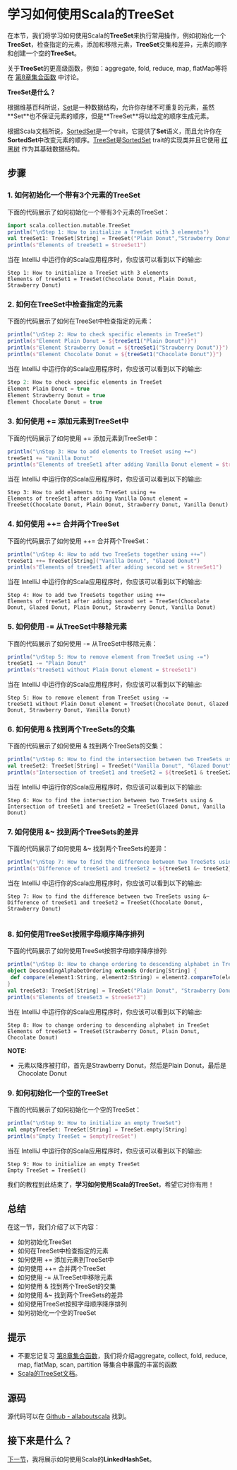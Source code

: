 # 学习如何使用Scala的TreeSet

在本节，我们将学习如何使用Scala的**TreeSet**来执行常用操作，例如初始化一个**TreeSet**，检查指定的元素，添加和移除元素，**TreeSet**交集和差异，元素的顺序和创建一个空的**TreeSet**。

关于**TreeSet**的更高级函数，例如：aggregate, fold, reduce, map, flatMap等将在 [第8章集合函数](tutorial/8_1.md) 中讨论。

**TreeSet是什么？**

根据维基百科所说，[Set](https://en.wikipedia.org/wiki/Set_(abstract_data_type))是一种数据结构，允许你存储不可重复的元素，虽然**Set**也不保证元素的顺序，但是**TreeSet**将以给定的顺序生成元素。

根据Scala文档所说，[SortedSet](http://docs.scala-lang.org/overviews/collections/sets.html)是一个trait，它提供了**Set**语义，而且允许你在**SortedSet**中改变元素的顺序。[TreeSet](http://www.scala-lang.org/api/current/#scala.collection.mutable.TreeSet)是[SortedSet](http://docs.scala-lang.org/overviews/collections/sets.html) trait的实现类并且它使用 [红黑树](https://en.wikipedia.org/wiki/Red%E2%80%93black_tree) 作为其基础数据结构。

## 步骤

### 1. 如何初始化一个带有3个元素的TreeSet

下面的代码展示了如何初始化一个带有3个元素的TreeSet：

```scala
import scala.collection.mutable.TreeSet
println("\nStep 1: How to initialize a TreeSet with 3 elements")
val treeSet1: TreeSet[String] = TreeSet("Plain Donut","Strawberry Donut","Chocolate Donut")
println(s"Elements of treeSet1 = $treeSet1")

```

当在 IntelliJ 中运行你的Scala应用程序时，你应该可以看到以下的输出:

```
Step 1: How to initialize a TreeSet with 3 elements
Elements of treeSet1 = TreeSet(Chocolate Donut, Plain Donut, Strawberry Donut)

```

### 2. 如何在TreeSet中检查指定的元素

下面的代码展示了如何在TreeSet中检查指定的元素：

```scala
println("\nStep 2: How to check specific elements in TreeSet")
println(s"Element Plain Donut = ${treeSet1("Plain Donut")}")
println(s"Element Strawberry Donut = ${treeSet1("Strawberry Donut")}")
println(s"Element Chocolate Donut = ${treeSet1("Chocolate Donut")}")

```

当在 IntelliJ 中运行你的Scala应用程序时，你应该可以看到以下的输出:

```scala
Step 2: How to check specific elements in TreeSet
Element Plain Donut = true
Element Strawberry Donut = true
Element Chocolate Donut = true

```


### 3. 如何使用 += 添加元素到TreeSet中

下面的代码展示了如何使用 += 添加元素到TreeSet中：

```scala
println("\nStep 3: How to add elements to TreeSet using +=")
treeSet1 += "Vanilla Donut"
println(s"Elements of treeSet1 after adding Vanilla Donut element = $treeSet1")

```

当在 IntelliJ 中运行你的Scala应用程序时，你应该可以看到以下的输出:

```
Step 3: How to add elements to TreeSet using +=
Elements of treeSet1 after adding Vanilla Donut element = TreeSet(Chocolate Donut, Plain Donut, Strawberry Donut, Vanilla Donut)

```

### 4. 如何使用 ++= 合并两个TreeSet

下面的代码展示了如何使用 ++= 合并两个TreeSet：

```scala
println("\nStep 4: How to add two TreeSets together using ++=")
treeSet1 ++= TreeSet[String]("Vanilla Donut", "Glazed Donut")
println(s"Elements of treeSet1 after adding second set = $treeSet1")

```

当在 IntelliJ 中运行你的Scala应用程序时，你应该可以看到以下的输出:

```
Step 4: How to add two TreeSets together using ++=
Elements of treeSet1 after adding second set = TreeSet(Chocolate Donut, Glazed Donut, Plain Donut, Strawberry Donut, Vanilla Donut)

```

### 5. 如何使用 -= 从TreeSet中移除元素

下面的代码展示了如何使用 -= 从TreeSet中移除元素：

```scala
println("\nStep 5: How to remove element from TreeSet using -=")
treeSet1 -= "Plain Donut"
println(s"treeSet1 without Plain Donut element = $treeSet1")

```

当在 IntelliJ 中运行你的Scala应用程序时，你应该可以看到以下的输出:

```
Step 5: How to remove element from TreeSet using -=
treeSet1 without Plain Donut element = TreeSet(Chocolate Donut, Glazed Donut, Strawberry Donut, Vanilla Donut)

```

### 6. 如何使用 & 找到两个TreeSets的交集

下面的代码展示了如何使用 & 找到两个TreeSets的交集：

```scala
println("\nStep 6: How to find the intersection between two TreeSets using &")
val treeSet2: TreeSet[String] = TreeSet("Vanilla Donut", "Glazed Donut", "Plain Donut")
println(s"Intersection of treeSet1 and treeSet2 = ${treeSet1 & treeSet2}")

```

当在 IntelliJ 中运行你的Scala应用程序时，你应该可以看到以下的输出:

```
Step 6: How to find the intersection between two TreeSets using &
Intersection of treeSet1 and treeSet2 = TreeSet(Glazed Donut, Vanilla Donut)

```

### 7. 如何使用 &~ 找到两个TreeSets的差异

下面的代码展示了如何使用 &~ 找到两个TreeSets的差异：

```scala
println("\nStep 7: How to find the difference between two TreeSets using &~")
println(s"Difference of treeSet1 and treeSet2 = ${treeSet1 &~ treeSet2}")

```

当在 IntelliJ 中运行你的Scala应用程序时，你应该可以看到以下的输出:

```
Step 7: How to find the difference between two TreeSets using &~
Difference of treeSet1 and treeSet2 = TreeSet(Chocolate Donut, Strawberry Donut)


```

### 8. 如何使用TreeSet按照字母顺序降序排列

下面的代码展示了如何使用TreeSet按照字母顺序降序排列:

```scala
println("\nStep 8: How to change ordering to descending alphabet in TreeSet")
object DescendingAlphabetOrdering extends Ordering[String] {
 def compare(element1:String, element2:String) = element2.compareTo(element1)
}
val treeSet3: TreeSet[String] = TreeSet("Plain Donut", "Strawberry Donut", "Chocolate Donut")(DescendingAlphabetOrdering)
println(s"Elements of treeSet3 = $treeSet3")

```

当在 IntelliJ 中运行你的Scala应用程序时，你应该可以看到以下的输出:

```
Step 8: How to change ordering to descending alphabet in TreeSet
Elements of treeSet3 = TreeSet(Strawberry Donut, Plain Donut, Chocolate Donut)

```

**NOTE:**

- 元素以降序被打印，首先是Strawberry Donut，然后是Plain Donut，最后是Chocolate Donut

### 9. 如何初始化一个空的TreeSet

下面的代码展示了如何初始化一个空的TreeSet：

```scala
println("\nStep 9: How to initialize an empty TreeSet")
val emptyTreeSet: TreeSet[String] = TreeSet.empty[String]
println(s"Empty TreeSet = $emptyTreeSet")

```

当在 IntelliJ 中运行你的Scala应用程序时，你应该可以看到以下的输出:

```
Step 9: How to initialize an empty TreeSet
Empty TreeSet = TreeSet()

```

我们的教程到此结束了，**学习如何使用Scala的TreeSet**，希望它对你有用！

 
## 总结

在这一节，我们介绍了以下内容：

- 如何初始化TreeSet
- 如何在TreeSet中检查指定的元素
- 如何使用 += 添加元素到TreeSet中
- 如何使用 ++= 合并两个TreeSet
- 如何使用 -= 从TreeSet中移除元素
- 如何使用 & 找到两个TreeSet的交集
- 如何使用 &~ 找到两个TreeSets的差异
- 如何使用TreeSet按照字母顺序降序排列
- 如何初始化一个空的TreeSet

## 提示

- 不要忘记复习 [第8章集合函数](tutorial/8_1.md)，我们将介绍aggregate, collect, fold, reduce, map, flatMap, scan, partition 等集合中暴露的丰富的函数
- [Scala的TreeSet文档](http://www.scala-lang.org/api/current/#scala.collection.mutable.TreeSet)。

## 源码

源代码可以在 [Github - allaboutscala](https://github.com/nadimbahadoor/allaboutscala) 找到。

## 接下来是什么？

[下一节](7_16.md)，我将展示如何使用Scala的**LinkedHashSet**。